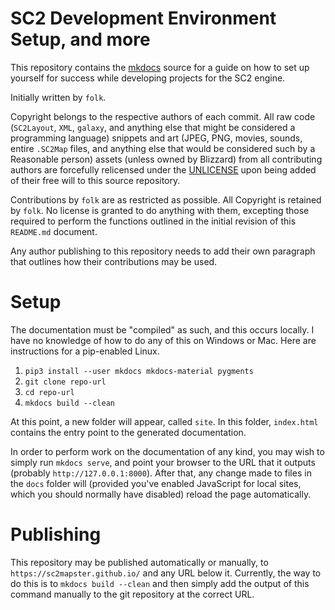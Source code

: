 # SC2 Development Environment Setup, and more

This repository contains the [mkdocs](https://github.com/mkdocs/mkdocs/) source for a guide on how to set up yourself for success while developing projects for the SC2 engine.

Initially written by `folk`.

Copyright belongs to the respective authors of each commit. All raw code (`SC2Layout`, `XML`, `galaxy`, and anything else that might be considered a programming language) snippets and art (JPEG, PNG, movies, sounds, entire `.SC2Map` files, and anything else that would be considered such by a Reasonable person) assets (unless owned by Blizzard) from all contributing authors are forcefully relicensed under the [UNLICENSE](http://unlicense.org/) upon being added of their free will to this source repository.

Contributions by `folk` are as restricted as possible. All Copyright is retained by `folk`. No license is granted to do anything with them, excepting those required to perform the functions outlined in the initial revision of this `README.md` document.

Any author publishing to this repository needs to add their own paragraph that outlines how their contributions may be used.

# Setup

The documentation must be "compiled" as such, and this occurs locally. I have no knowledge of how to do any of this on Windows or Mac. Here are instructions for a pip-enabled Linux.

1. `pip3 install --user mkdocs mkdocs-material pygments`
1. `git clone repo-url`
1. `cd repo-url`
1. `mkdocs build --clean`

At this point, a new folder will appear, called `site`. In this folder, `index.html` contains the entry point to the generated documentation.

In order to perform work on the documentation of any kind, you may wish to simply run `mkdocs serve`, and point your browser to the URL that it outputs (probably `http://127.0.0.1:8000`). After that, any change made to files in the `docs` folder will (provided you've enabled JavaScript for local sites, which you should normally have disabled) reload the page automatically.

# Publishing

This repository may be published automatically or manually, to `https://sc2mapster.github.io/` and any URL below it.
Currently, the way to do this is to `mkdocs build --clean` and then simply add the output of this command manually to the git repository at the correct URL.
